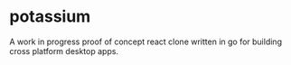 # potassium

A work in progress proof of concept react clone written in go for building cross platform desktop apps.

